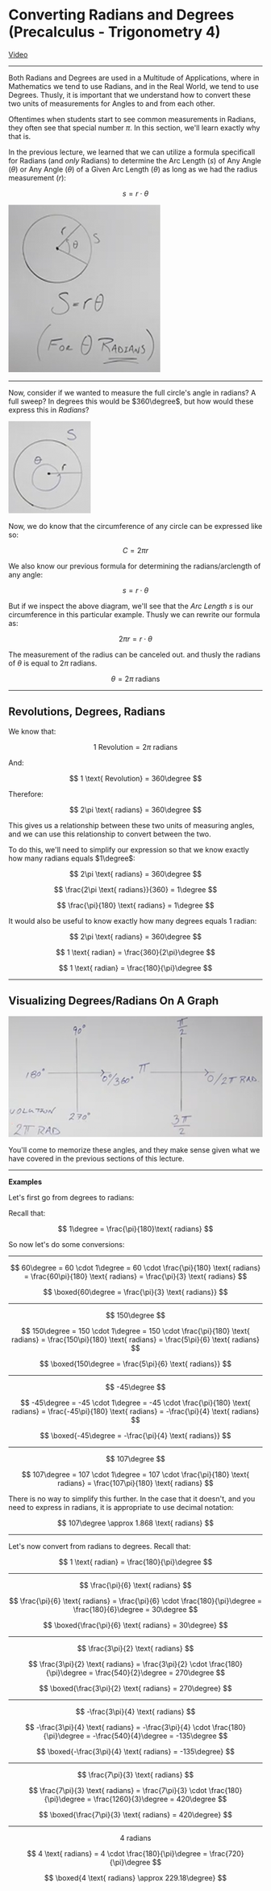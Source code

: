 # Converting Radians and Degrees (Precalculus - Trigonometry 4)

[Video](https://www.youtube.com/watch?v=sCwcbZSZL5o)

---

Both Radians and Degrees are used in a Multitude of Applications, where in
Mathematics we tend to use Radians, and in the Real World, we tend to use
Degrees. Thusly, it is important that we understand how to convert these two
units of measurements for Angles to and from each other.

Oftentimes when students start to see common measurements in Radians, they often
see that special number $\pi$. In this section, we'll learn exactly why that is.

In the previous lecture, we learned that we can utilize a formula specificall
for Radians (and _only_ Radians) to determine the Arc Length ($s$) of Any Angle
($\theta$) or Any Angle ($\theta$) of a Given Arc Length ($\theta$) as long as
we had the radius measurement ($r$):

$$ s = r \cdot \theta $$

![image 075_1](./075_1.png)

---

Now, consider if we wanted to measure the full circle's angle in radians? A full
sweep? In degrees this would be $360\degree$, but how would these express this
in _Radians_?

![image 075_2](./075_2.png)

Now, we do know that the circumference of any circle can be expressed like so:

$$ C = 2\pi r $$

We also know our previous formula for determining the radians/arclength of any
angle:

$$ s = r \cdot \theta $$

But if we inspect the above diagram, we'll see that the _Arc Length_ $s$ is our
circumference in this particular example. Thusly we can rewrite our formula as:

$$ 2\pi r = r \cdot \theta $$

The measurement of the radius can be canceled out. and thusly the radians of
$\theta$ is equal to $2\pi$ radians.

$$ \theta = 2\pi \text{ radians} $$

---

## Revolutions, Degrees, Radians

We know that:

$$ 1 \text{ Revolution} = 2\pi \text{ radians} $$

And:

$$ 1 \text{ Revolution} = 360\degree $$

Therefore:

$$ 2\pi \text{ radians} = 360\degree $$

This gives us a relationship between these two units of measuring angles, and we
can use this relationship to convert between the two.

To do this, we'll need to simplify our expression so that we know exactly how
many radians equals $1\degree$:

$$ 2\pi \text{ radians} = 360\degree $$

$$ \frac{2\pi \text{ radians}}{360} = 1\degree $$

$$ \frac{\pi}{180} \text{ radians} = 1\degree $$

It would also be useful to know exactly how many degrees equals
$1 \text{ radian}$:

$$ 2\pi \text{ radians} = 360\degree $$

$$ 1 \text{ radian} = \frac{360}{2\pi}\degree $$

$$ 1 \text{ radian} = \frac{180}{\pi}\degree $$

---

## Visualizing Degrees/Radians On A Graph

![image 075_3](./075_3.png)

You'll come to memorize these angles, and they make sense given what we have
covered in the previous sections of this lecture.

---

**Examples**

Let's first go from degrees to radians:

Recall that:

$$ 1\degree = \frac{\pi}{180}\text{ radians} $$

So now let's do some conversions:

---

$$ 60\degree =  60 \cdot 1\degree = 60 \cdot \frac{\pi}{180} \text{ radians} =
\frac{60\pi}{180} \text{ radians} = \frac{\pi}{3} \text{ radians} $$

$$ \boxed{60\degree = \frac{\pi}{3} \text{ radians}} $$

---

$$ 150\degree $$

$$ 150\degree = 150 \cdot 1\degree = 150 \cdot \frac{\pi}{180} \text{ radians} = \frac{150\pi}{180} \text{ radians} = \frac{5\pi}{6} \text{ radians} $$

$$ \boxed{150\degree = \frac{5\pi}{6} \text{ radians}} $$

---

$$ -45\degree $$

$$ -45\degree = -45 \cdot 1\degree = -45 \cdot \frac{\pi}{180} \text{ radians} = \frac{-45\pi}{180} \text{ radians} = -\frac{\pi}{4} \text{ radians} $$

$$ \boxed{-45\degree = -\frac{\pi}{4} \text{ radians}} $$

---

$$ 107\degree $$

$$ 107\degree = 107 \cdot 1\degree = 107 \cdot \frac{\pi}{180} \text{ radians} = \frac{107\pi}{180} \text{ radians} $$

There is no way to simplify this further. In the case that it doesn't, and you
need to express in radians, it is appropriate to use decimal notation:

$$ 107\degree \approx 1.868 \text{ radians} $$

---

Let's now convert from radians to degrees. Recall that:

$$ 1 \text{ radian} = \frac{180}{\pi}\degree $$

---

$$ \frac{\pi}{6} \text{ radians} $$

$$ \frac{\pi}{6} \text{ radians} = \frac{\pi}{6} \cdot \frac{180}{\pi}\degree =
\frac{180}{6}\degree = 30\degree $$

$$ \boxed{\frac{\pi}{6} \text{ radians} = 30\degree} $$

---

$$ \frac{3\pi}{2} \text{ radians} $$

$$ \frac{3\pi}{2} \text{ radians} = \frac{3\pi}{2} \cdot \frac{180}{\pi}\degree
= \frac{540}{2}\degree = 270\degree $$

$$ \boxed{\frac{3\pi}{2} \text{ radians} = 270\degree} $$

---

$$ -\frac{3\pi}{4} \text{ radians} $$

$$ -\frac{3\pi}{4} \text{ radians} = -\frac{3\pi}{4} \cdot \frac{180}{\pi}\degree = -\frac{540}{4}\degree = -135\degree  $$

$$ \boxed{-\frac{3\pi}{4} \text{ radians} = -135\degree} $$

---

$$ \frac{7\pi}{3} \text{ radians} $$

$$ \frac{7\pi}{3} \text{ radians} = \frac{7\pi}{3} \cdot \frac{180}{\pi}\degree = \frac{1260}{3}\degree = 420\degree $$

$$ \boxed{\frac{7\pi}{3} \text{ radians} = 420\degree} $$

---

$$ 4 \text{ radians} $$

$$ 4 \text{ radians} = 4 \cdot \frac{180}{\pi}\degree = \frac{720}{\pi}\degree $$

$$ \boxed{4 \text{ radians} \approx 229.18\degree} $$
